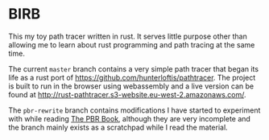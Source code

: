 BIRB
====

This my toy path tracer written in rust. It serves little purpose other than allowing me to learn about rust programming and path tracing at the same time.

The current `master` branch contains a very simple path tracer that began its life as a rust port of <https://github.com/hunterloftis/pathtracer>.
The project is built to run in the browser using webassembly and a live version can be found at <http://rust-pathtracer.s3-website.eu-west-2.amazonaws.com/>.

The `pbr-rewrite` branch contains modifications I have started to experiment with while reading [The PBR Book](http://www.pbr-book.org/), although they are very incomplete and the branch mainly exists as a scratchpad while I read the material.

